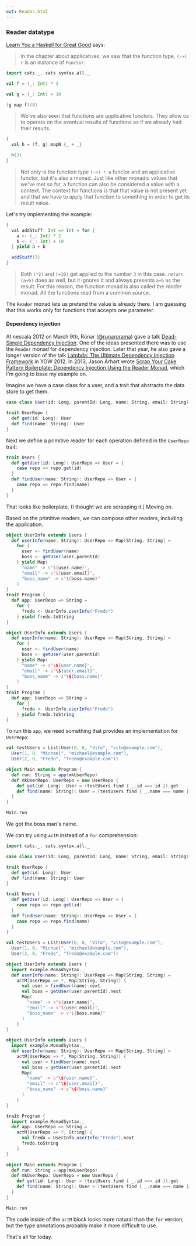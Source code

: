 ```yaml
---
out: Reader.html
---
```


  [@runarorama]: https://twitter.com/runarorama
  [@jarhart]: https://twitter.com/jarhart
  [dsdi]: http://functionaltalks.org/2013/06/17/runar-oli-bjarnason-dead-simple-dependency-injection/
  [ltudif]: https://yow.eventer.com/yow-2012-1012/lambda-the-ultimate-dependency-injection-framework-by-runar-bjarnason-1277
  [sycpb]: http://blog.originate.com/blog/2013/10/21/reader-monad-for-dependency-injection/
  [fafmm]: http://learnyouahaskell.com/for-a-few-monads-more

### Reader datatype

[Learn You a Haskell for Great Good][fafmm] says:

> In the chapter about applicatives, we saw that the function type, `(->) r` is an instance of `Functor`.

```scala mdoc
import cats._, cats.syntax.all._

val f = (_: Int) * 2

val g = (_: Int) + 10

(g map f)(8)
```

> We've also seen that functions are applicative functors. They allow us to operate on the eventual results of functions as if we already had their results.

```scala mdoc
{
  val h = (f, g) mapN {_ + _}

  h(3)
}
```

> Not only is the function type `(->) r a` functor and an applicative functor, but it's also a monad. Just like other monadic values that we've met so far, a function can also be considered a value with a context. The context for functions is that that value is not present yet and that we have to apply that function to something in order to get its result value.

Let's try implementing the example:

```scala mdoc
{
  val addStuff: Int => Int = for {
    a <- (_: Int) * 2
    b <- (_: Int) + 10
  } yield a + b

  addStuff(3)
}
```

> Both `(*2)` and `(+10)` get applied to the number `3` in this case. `return (a+b)` does as well, but it ignores it and always presents `a+b` as the result. For this reason, the function monad is also called the *reader* monad. All the functions read from a common source.

The `Reader` monad lets us pretend the value is already there. I am guessing that this works only for functions that accepts one parameter.

#### Dependency injection

At nescala 2012 on March 9th, Rúnar ([@runarorama][@runarorama]) gave a talk [Dead-Simple Dependency Injection][dsdi].
One of the ideas presented there was to use the `Reader` monad for dependency injection. Later that year, he also gave a longer version of the talk [Lambda: The Ultimate Dependency Injection Framework][ltudif] in YOW 2012.
In 2013, Jason Arhart wrote [Scrap Your Cake Pattern Boilerplate: Dependency Injection Using the Reader Monad][sycpb],
which I'm going to base my example on.

Imagine we have a case class for a user, and a trait that abstracts the data store to get them.

```scala mdoc
case class User(id: Long, parentId: Long, name: String, email: String)

trait UserRepo {
  def get(id: Long): User
  def find(name: String): User
}
```

Next we define a primitive reader for each operation defined in the `UserRepo` trait:

```scala mdoc
trait Users {
  def getUser(id: Long): UserRepo => User = {
    case repo => repo.get(id)
  }
  def findUser(name: String): UserRepo => User = {
    case repo => repo.find(name)
  }
}
```

That looks like boilerplate. (I thought we are scrapping it.) Moving on.

Based on the primitive readers, we can compose other readers,
including the application.

```scala mdoc:invisible
object UserInfo extends Users {
  def userInfo(name: String): UserRepo => Map[String, String] =
    for {
      user <- findUser(name)
      boss <- getUser(user.parentId)
    } yield Map(
      "name" -> s"${user.name}",
      "email" -> s"${user.email}",
      "boss_name" -> s"${boss.name}"
    )
}
trait Program {
  def app: UserRepo => String =
    for {
      fredo <- UserInfo.userInfo("Fredo")
    } yield fredo.toString
}
```

```scala
object UserInfo extends Users {
  def userInfo(name: String): UserRepo => Map[String, String] =
    for {
      user <- findUser(name)
      boss <- getUser(user.parentId)
    } yield Map(
      "name" -> s"\${user.name}",
      "email" -> s"\${user.email}",
      "boss_name" -> s"\${boss.name}"
    )
}
trait Program {
  def app: UserRepo => String =
    for {
      fredo <- UserInfo.userInfo("Fredo")
    } yield fredo.toString
}
```

To run this `app`, we need something that provides an implementation for `UserRepo`:

```scala mdoc
val testUsers = List(User(0, 0, "Vito", "vito@example.com"),
  User(1, 0, "Michael", "michael@example.com"),
  User(2, 0, "Fredo", "fredo@example.com"))

object Main extends Program {
  def run: String = app(mkUserRepo)
  def mkUserRepo: UserRepo = new UserRepo {
    def get(id: Long): User = (testUsers find { _.id === id }).get
    def find(name: String): User = (testUsers find { _.name === name }).get
  }
}

Main.run
```

We got the boss man's name.

We can try using `actM` instead of a `for` comprehension:

```scala mdoc:reset:invisible
import cats._, cats.syntax.all._

case class User(id: Long, parentId: Long, name: String, email: String)

trait UserRepo {
  def get(id: Long): User
  def find(name: String): User
}

trait Users {
  def getUser(id: Long): UserRepo => User = {
    case repo => repo.get(id)
  }
  def findUser(name: String): UserRepo => User = {
    case repo => repo.find(name)
  }
}

val testUsers = List(User(0, 0, "Vito", "vito@example.com"),
  User(1, 0, "Michael", "michael@example.com"),
  User(2, 0, "Fredo", "fredo@example.com"))

object UserInfo extends Users {
  import example.MonadSyntax._
  def userInfo(name: String): UserRepo => Map[String, String] =
    actM[UserRepo => *, Map[String, String]] {
      val user = findUser(name).next
      val boss = getUser(user.parentId).next
      Map(
        "name" -> s"${user.name}",
        "email" -> s"${user.email}",
        "boss_name" -> s"${boss.name}"
      )
    }
}
```

```scala
object UserInfo extends Users {
  import example.MonadSyntax._
  def userInfo(name: String): UserRepo => Map[String, String] =
    actM[UserRepo => *, Map[String, String]] {
      val user = findUser(name).next
      val boss = getUser(user.parentId).next
      Map(
        "name" -> s"\${user.name}",
        "email" -> s"\${user.email}",
        "boss_name" -> s"\${boss.name}"
      )
    }
}
```

```scala mdoc
trait Program {
  import example.MonadSyntax._
  def app: UserRepo => String =
    actM[UserRepo => *, String] {
      val fredo = UserInfo.userInfo("Fredo").next
      fredo.toString
    }
}

object Main extends Program {
  def run: String = app(mkUserRepo)
  def mkUserRepo: UserRepo = new UserRepo {
    def get(id: Long): User = (testUsers find { _.id === id }).get
    def find(name: String): User = (testUsers find { _.name === name }).get
  }
}

Main.run
```

The code inside of the `actM` block looks more natural than the `for` version,
but the type annotations probably make it more difficult to use.

That's all for today.
